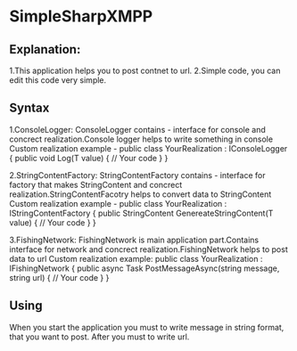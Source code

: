 # SimpleSharpXMPP

## Explanation:
1.This application helps you to post contnet to url.
2.Simple code, you can edit this code very simple.

## Syntax
1.ConsoleLogger:
ConsoleLogger contains - interface for console and concrect realization.Console logger helps to write something in console
Custom realization example -
public class YourRealization : IConsoleLogger
{
      public void Log<T>(T value)
      {
            // Your code
      }
}

2.StringContentFactory:
StringContentFactory contains - interface for factory that makes StringContent and concrect realization.StringContentFacotry helps to convert data to StringContent
Custom realization example -
public class YourRealization : IStringContentFactory
{
        public StringContent GenereateStringContent<T>(T value)
        {
                // Your code
        }
}

3.FishingNetwork:
FishingNetwork is main application part.Contains interface for network and concrect realization.FishingNetwork helps to post data to url
Custom realization example:
public class YourRealization : IFishingNetwork
{
        public async Task PostMessageAsync(string message, string url)
        {
                // Your code
        }
}

## Using

When you start the application you must to write message in string format, that you want to post.
After you must to write url.
